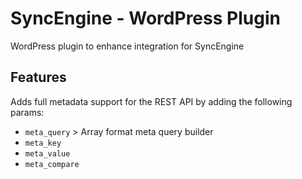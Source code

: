 # SyncEngine - WordPress Plugin

WordPress plugin to enhance integration for SyncEngine

## Features

Adds full metadata support for the REST API by adding the following params:
  - `meta_query` > Array format meta query builder
  - `meta_key`
  - `meta_value`
  - `meta_compare`
